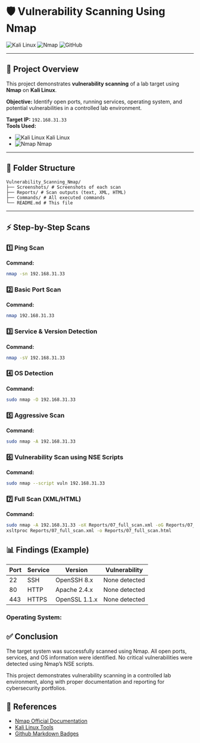 # 🛡️ Vulnerability Scanning Using Nmap

![Kali Linux](https://img.shields.io/badge/Kali-Linux-blue?logo=kali-linux&logoColor=white)
![Nmap](https://img.shields.io/badge/Nmap-Network%20Mapper-green?logo=nmap&logoColor=white)
![GitHub](https://img.shields.io/badge/GitHub-Portfolio-black?logo=github&logoColor=white)

---

## 📖 Project Overview
This project demonstrates **vulnerability scanning** of a lab target using **Nmap** on **Kali Linux**.  

**Objective:** Identify open ports, running services, operating system, and potential vulnerabilities in a controlled lab environment.

**Target IP:** `192.168.31.33`  
**Tools Used:**  
- ![Kali Linux](https://img.shields.io/badge/Kali-Linux-blue?logo=kali-linux&logoColor=white) Kali Linux  
- ![Nmap](https://img.shields.io/badge/Nmap-Network%20Mapper-green?logo=nmap&logoColor=white) Nmap  

---

## 📁 Folder Structure
```
Vulnerability_Scanning_Nmap/
├── Screenshots/ # Screenshots of each scan
├── Reports/ # Scan outputs (text, XML, HTML)
├── Commands/ # All executed commands
└── README.md # This file
```

---

## ⚡ Step-by-Step Scans

### 1️⃣ Ping Scan
**Command:**
```bash
nmap -sn 192.168.31.33
```
### 2️⃣ Basic Port Scan
**Command:**
```bash
nmap 192.168.31.33
```
### 3️⃣ Service & Version Detection
**Command:**
```bash
nmap -sV 192.168.31.33

```
### 4️⃣ OS Detection
**Command:**
```bash
sudo nmap -O 192.168.31.33

```
### 5️⃣ Aggressive Scan
**Command:**
```bash
sudo nmap -A 192.168.31.33

```
### 6️⃣ Vulnerability Scan using NSE Scripts  
**Command:**
```bash
sudo nmap --script vuln 192.168.31.33

```
### 7️⃣ Full Scan (XML/HTML)  
**Command:**
```bash
sudo nmap -A 192.168.31.33 -oX Reports/07_full_scan.xml -oG Reports/07_full_scan.gnmap
xsltproc Reports/07_full_scan.xml -o Reports/07_full_scan.html

```
## 📊 Findings (Example)
| Port | Service | Version       | Vulnerability |
| ---- | ------- | ------------- | ------------- |
| 22   | SSH     | OpenSSH 8.x   | None detected |
| 80   | HTTP    | Apache 2.4.x  | None detected |
| 443  | HTTPS   | OpenSSL 1.1.x | None detected |

### Operating System:

## ✅ Conclusion
The target system was successfully scanned using Nmap.
All open ports, services, and OS information were identified. No critical vulnerabilities were detected using Nmap’s NSE scripts.

This project demonstrates vulnerability scanning in a controlled lab environment, along with proper documentation and reporting for cybersecurity portfolios.

## 🔗 References
- [Nmap Official Documentation](https://nmap.org/docs.html)
- [Kali Linux Tools](https://www.kali.org/tools/)
- [Github Markdown Badges](https://shields.io/)




